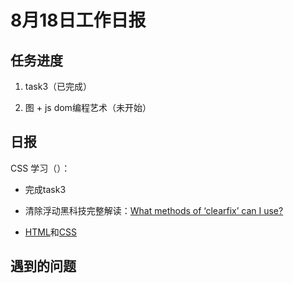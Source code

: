 # 8月18日工作日报

## 任务进度

1. task3（已完成）

2. 图 + js dom编程艺术（未开始）

## 日报

CSS 学习（）：

 - 完成task3

 - 清除浮动黑科技完整解读：[What methods of ‘clearfix’ can I use?](http://stackoverflow.com/questions/211383/what-methods-of-clearfix-can-i-use)

 - [HTML](https://github.com/sliop/learngit/blob/dev/task3/task_1_3_1.html)和[CSS](https://github.com/sliop/learngit/blob/dev/task3/task_1_3_1.css)

## 遇到的问题

